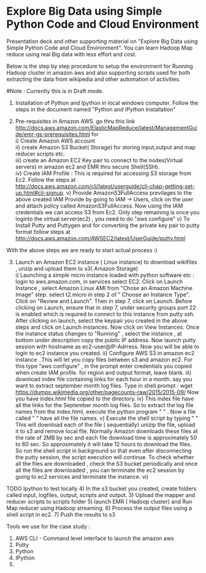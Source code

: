 # Explore Big Data using Simple Python Code and Cloud Environment
Presentation deck and other supporting material on "Explore Big Data using Simple Python Code and Cloud Environment". 
You can learn Hadoop Map reduce using real Big data with less effort and cost. 

Below is the step by step procedure to setup the environment for Running Hadoop cluster in amazon aws and also supporting scripts used for both extracting the data from wikipedia and other automation of activities.

#Note : Currently this is in Draft mode. 

1) Installation of Python and Ipython in local windows computer. Follow the steps in the document named "Python and IPython Installation"  

2) Pre-requisites in Amazon AWS.
   go thru this link http://docs.aws.amazon.com/ElasticMapReduce/latest/ManagementGuide/emr-gs-prerequisites.html for  
i) Create Amazon AWS account  
ii) create Amazon S3 Bucket( Storage) for storing input,output and map reducer scripts etc.    
iii) create an Amazon EC2 Key pair to connect to the nodes(Virtual servers)  in amazon ec2 and EMR thru secure Shell(SSH).  
iv) Create IAM Profile : This is required for accessing S3 storage from Ec2. Follow the steps at http://docs.aws.amazon.com/cli/latest/userguide/cli-chap-getting-set-up.html#cli-signup. 
v) Provide AmazonS3FullAccess previlages to the above created IAM Provide by going to IAM -> Users, click on the user and attach policy called AmazonS3FullAccess. Now using the IAM credentials we can access S3 from Ec2. Only step remaining is once you loginto the virtual server(ec2) , you need to do "aws configure"
v) To Install Putty and Puttygen  and for converting the private key pair to putty format follow steps at http://docs.aws.amazon.com/AWSEC2/latest/UserGuide/putty.html

With the above steps we are ready to start actual process :) 

3) Launch an Amazon EC2 instance ( Linux instance) to download wikifiles , unzip and upload them to s3( Amazon Storage)  
i) Launching a simple micro instance loaded with python software etc : login to aws.amazon.com, in services select EC2. Click on Launch Instance , select Amazon Linux AMI from "Chose an Amazon Machine Image" step. select t2.micro in step 2 of " Choose an Instance Type". Click on "Review and Launch". Then in step 7, click on Launch. Before clicking on Launch, ensure that in step 7, under security groups port 22 is enabled which is required to connect to this instance from putty ssh. 
After clicking on launch, select the keypair you created in the above steps and click on Launch instances. 
Now click on View Instances. Once the instance status changes to "Running" , select the instance , at bottom under description copy the public IP address. 
Now launch putty session with hostname as ec2-user@IP-Adrress. Now you will be able to login to ec2 instance you created. 
ii) Configure AWS S3 in amazon ec2 instance  ..This will let you copy files between s3 and amazon ec2. 
    For this type "aws configure" , in the prompt enter credentials you copied when create IAM profile. for region and output format, leave blank. 
    iii) download index file containing links for each hour in  a month.  say you want to extract september month log files. Type in shell prompt : wget https://dumps.wikimedia.org/other/pagecounts-raw/2015/2015-09/ 
    Now you have index.html file copied to the directory. 
    iv) This index file have all the links for the September month log files. So to extract the log file names from the index.html, execute the python program "    " . Now a file called "   " have all the file names. 
    v) Execute the shell script by typing "    " This will download each of the file ( sequentially) unizip the file, upload it to s3 and remove local file.  Normally Amazon downloads these files at the rate of 2MB by sec and each file download time is approximately 50 to 60 sec. So approximately it will take 12 hours to download the files. So run the shell script in background so that even after disconnecting the putty session, the script execution will continue. To check whether all the files are downloaded , check the S3 bucket periodically and once all the files are downloaded , you can terminate the ec2 session by going to ec2 services and terminate the instance. 
    vi) 

TODO Ipython to test locally
4) In the s3 bucket you created, create folders called input, logfiles, output, scripts and output. 
3) Upload the mapper and reducer scripts to scripts folder
5) launch EMR ( Hadoop cluster) and Run Map reducer using Hadoop streaming. 
6) Process the output files using a shell script in ec2. 
7) Push the results to s3

Tools we use for the case study : 
1) AWS CLI  - Command level interface to launch the amazon aws 
2) Putty 
3) Python 
4) IPython 
5) 


